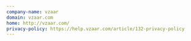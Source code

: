 ```yaml
---
company-name: vzaar
domain: vzaar.com
home: http://vzaar.com/
privacy-policy: https://help.vzaar.com/article/132-privacy-policy
---
```





